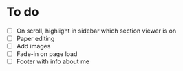 # To do

- [ ] On scroll, highlight in sidebar which section viewer is on
- [ ] Paper editing
- [ ] Add images
- [ ] Fade-in on page load
- [ ] Footer with info about me 
